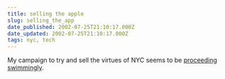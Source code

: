 ```yaml
---
title: selling the apple
slug: selling_the_app
date_published: 2002-07-25T21:10:17.000Z
date_updated: 2002-07-25T21:10:17.000Z
tags: nyc, tech
---
```


My campaign to try and sell the virtues of NYC seems to be [proceeding swimmingly](http://www.megnut.com/archive.asp?which=2002_07_01_archive.inc#000135).
